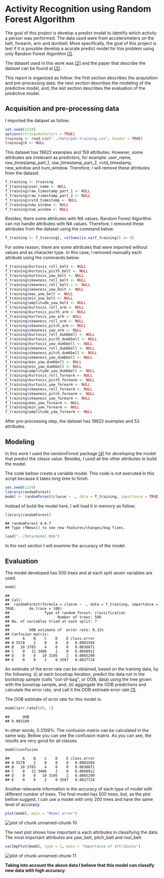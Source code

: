 Activity Recognition using Random Forest Algorithm
========================================================

The goal of this project is develop a predict model to identify which activity a person was performed. The data used were from accelerometers on the belt, forearm, arm and dumbell. More specifically, the goal of this project is test if it is possible develop a acurate predict model for this problem using only Random Forest Algorithm [[1]](ftp://131.252.97.79/Transfer/Treg/WFRE_Articles/Liaw_02_Classification%20and%20regression%20by%20randomForest.pdf).

The dataset used in this work was [[2]](http://groupware.les.inf.puc-rio.br/static/WLE/WearableComputing_weight_lifting_exercises_biceps_curl_variations.csv) and the paper that describe the dataset can be found at [[3]](http://groupware.les.inf.puc-rio.br/public/papers/2013.Velloso.QAR-WLE.pdf).

This report is organized as follow: the first section describes the acquisition and pre-processing data; the next section describes the modeling of the predictive model, and; the last section describes the evaluation of the predictive model.

Acquisition and pre-processing data
-----------------------------------

I imported the dataset as follow:


```r
set.seed(1234)
options(stringsAsFactors = TRUE)
training <- read.csv("../data/pml-training.csv", header = TRUE)
training$X <- NULL
```


This dataset has 19622 examples and 159 attributes. However, some attributes are irrelevant as predictors, for example: user\_name, raw\_timestamp\_part\_1, raw\_timestamp\_part_2, cvtd\_timestamp, new\_window and num\_window. Therefore, I will remove these attributes from the dataset.


```r
f_training <- training
f_training$user_name <- NULL
f_training$raw_timestamp_part_1 <- NULL
f_training$raw_timestamp_part_2 <- NULL
f_training$cvtd_timestamp <- NULL
f_training$new_window <- NULL
f_training$num_window <- NULL
```


Besides, there some attributes with NA values. Random Forest Algorithm can not handle attributes with NA values. Therefore, I removed these attributes from the dataset using the command below:


```r
f_training <- f_training[, colSums(is.na(f_training)) == 0]
```


For some reason, there are some attributes that were imported without values
and as character type. In this case, I removed manually each attribute using the commands
below:


```r
f_training$kurtosis_roll_belt <- NULL
f_training$kurtosis_picth_belt <- NULL
f_training$kurtosis_yaw_belt <- NULL
f_training$skewness_roll_belt <- NULL
f_training$skewness_roll_belt.1 <- NULL
f_training$skewness_yaw_belt <- NULL
f_training$max_yaw_belt <- NULL
f_training$min_yaw_belt <- NULL
f_training$amplitude_yaw_belt <- NULL
f_training$kurtosis_roll_arm <- NULL
f_training$kurtosis_picth_arm <- NULL
f_training$kurtosis_yaw_arm <- NULL
f_training$skewness_roll_arm <- NULL
f_training$skewness_pitch_arm <- NULL
f_training$skewness_yaw_arm <- NULL
f_training$kurtosis_roll_dumbbell <- NULL
f_training$kurtosis_picth_dumbbell <- NULL
f_training$kurtosis_yaw_dumbbell <- NULL
f_training$skewness_roll_dumbbell <- NULL
f_training$skewness_pitch_dumbbell <- NULL
f_training$skewness_yaw_dumbbell <- NULL
f_training$max_yaw_dumbbell <- NULL
f_training$min_yaw_dumbbell <- NULL
f_training$amplitude_yaw_dumbbell <- NULL
f_training$kurtosis_roll_forearm <- NULL
f_training$kurtosis_picth_forearm <- NULL
f_training$kurtosis_yaw_forearm <- NULL
f_training$skewness_roll_forearm <- NULL
f_training$skewness_pitch_forearm <- NULL
f_training$skewness_yaw_forearm <- NULL
f_training$max_yaw_forearm <- NULL
f_training$min_yaw_forearm <- NULL
f_training$amplitude_yaw_forearm <- NULL
```


After pre-processing step, the dataset has 19622 examples and 53 attributes. 

Modeling
--------

In this work I used the randomForest package [[4]](http://cran.r-project.org/web/packages/randomForest/index.html) for developing the model that predict the _classe_ value. Besides, I used all the other attributes to build the model.

The code bellow create a variable model. This code is not executed in this script because it takes long time to finish.


```r
set.seed(1234)
library(randomForest)
model <- randomForest(classe ~ ., data = f_training, importance = TRUE, do.trace = 100)
```


Instead of build the model here, I will load it in memory as follow:


```r
library(randomForest)
```

```
## randomForest 4.6-7
## Type rfNews() to see new features/changes/bug fixes.
```

```r
load("../data/model.Rda")
```


In the next section I will examine the accuracy of the model.

Evaluation
----------

The model developed has 500 trees and at each split seven variables are used.


```r
model
```

```
## 
## Call:
##  randomForest(formula = classe ~ ., data = f_training, importance = TRUE,      do.trace = 100) 
##                Type of random forest: classification
##                      Number of trees: 500
## No. of variables tried at each split: 7
## 
##         OOB estimate of  error rate: 0.31%
## Confusion matrix:
##      A    B    C    D    E class.error
## A 5578    2    0    0    0   0.0003584
## B   10 3783    4    0    0   0.0036871
## C    0   12 3408    2    0   0.0040912
## D    0    0   19 3195    2   0.0065299
## E    0    0    2    8 3597   0.0027724
```


An estimate of the error rate can be obtained, based on the training data, by the following: (i) at each boostrap iteration, predict the data not in the bootstrap sample (calls "out-of-bag", or OOB, data) using the tree grown with the boostrap sample, and; (ii) aggregate the OOB predictions and calculate the error rate, and call it the OOB estimate error rate [[1]](ftp://131.252.97.79/Transfer/Treg/WFRE_Articles/Liaw_02_Classification%20and%20regression%20by%20randomForest.pdf).

The OOB estimate of error rate for this model is:


```r
model$err.rate[500, 1]
```

```
##      OOB 
## 0.003109
```


In other words, 0.3109%. The confusion matrix can be calculated in the same way. Bellow you can see the confusion matrix. As you can see, the results are very good for all classes. 


```r
model$confusion
```

```
##      A    B    C    D    E class.error
## A 5578    2    0    0    0   0.0003584
## B   10 3783    4    0    0   0.0036871
## C    0   12 3408    2    0   0.0040912
## D    0    0   19 3195    2   0.0065299
## E    0    0    2    8 3597   0.0027724
```


Another relevante information is the accuracy of each type of model with different number of trees. The final model has 500 trees, but, as the plot bellow suggest, I can use a model with only 200 trees and have the same level of accuracy.


```r
plot(model, main = "Model error")
```

![plot of chunk unnamed-chunk-10](figure/unnamed-chunk-10.png) 


The next plot shows how important is each attributes in classifying the data. The most important attributes are yaw\_belt, pitch\_belt and rool\_belt. 


```r
varImpPlot(model, type = 1, main = "Importance of attributes")
```

![plot of chunk unnamed-chunk-11](figure/unnamed-chunk-11.png) 


**Taking into account the above data I believe that this model can classify new data with high accuracy**.
